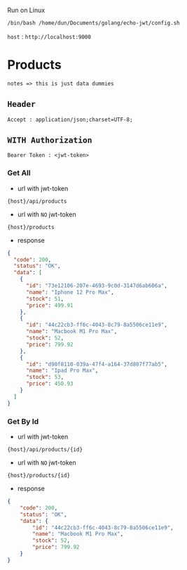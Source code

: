 Run on Linux
```bash
/bin/bash /home/dun/Documents/golang/echo-jwt/config.sh
```
`host` : `http://localhost:9000`
# Products
`notes => this is just data dummies`
## `Header`
```
Accept : application/json;charset=UTF-8;
```
## `WITH Authorization`
```
Bearer Token : <jwt-token>
```
### Get All
* url with jwt-token
```http request
{host}/api/products
```
* url with `NO` jwt-token
```http request
{host}/products
```
* response
```json
{
  "code": 200,
  "status": "OK",
  "data": [
    {
      "id": "73e12106-207e-4693-9c0d-3147d6ab606a",
      "name": "Iphone 12 Pro Max",
      "stock": 51,
      "price": 499.91
    },
    {
      "id": "44c22cb3-ff6c-4043-8c79-8a5506ce11e9",
      "name": "Macbook M1 Pro Max",
      "stock": 52,
      "price": 799.92
    },
    {
      "id": "d90f8110-039a-47f4-a164-37d807f77ab5",
      "name": "Ipad Pro Max",
      "stock": 53,
      "price": 450.93
    }
  ]
}
```
### Get By Id
* url with jwt-token
```http request
{host}/api/products/{id}
```
* url with `NO` jwt-token
```http request
{host}/products/{id}
```
* response
```json
{
    "code": 200,
    "status": "OK",
    "data": {
        "id": "44c22cb3-ff6c-4043-8c79-8a5506ce11e9",
        "name": "Macbook M1 Pro Max",
        "stock": 52,
        "price": 799.92
    }
}
```
